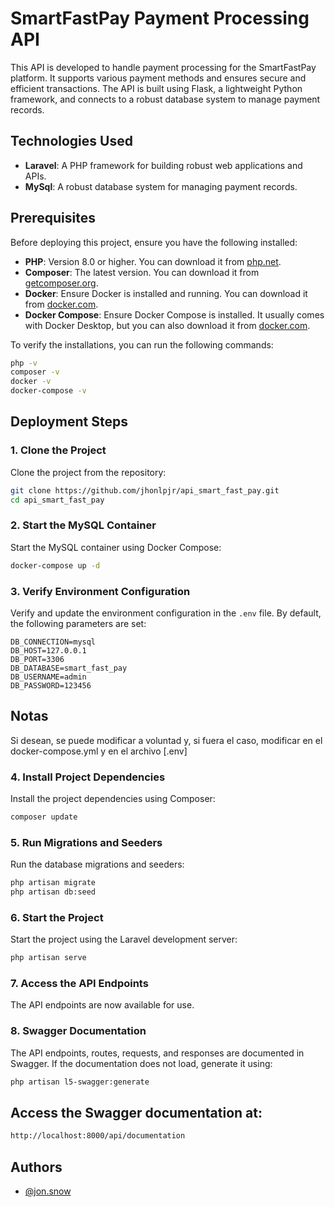 
# SmartFastPay Payment Processing API

This API is developed to handle payment processing for the SmartFastPay platform. It supports various payment methods and ensures secure and efficient transactions. The API is built using Flask, a lightweight Python framework, and connects to a robust database system to manage payment records.

## Technologies Used

- **Laravel**: A PHP framework for building robust web applications and APIs.
- **MySql**: A robust database system for managing payment records.

## Prerequisites

Before deploying this project, ensure you have the following installed:

- **PHP**: Version 8.0 or higher. You can download it from [php.net](https://www.php.net/downloads).
- **Composer**: The latest version. You can download it from [getcomposer.org](https://getcomposer.org/).
- **Docker**: Ensure Docker is installed and running. You can download it from [docker.com](https://www.docker.com/get-started).
- **Docker Compose**: Ensure Docker Compose is installed. It usually comes with Docker Desktop, but you can also download it from [docker.com](https://docs.docker.com/compose/install/).

To verify the installations, you can run the following commands:

```bash
php -v
composer -v
docker -v
docker-compose -v
```

## Deployment Steps

### 1. Clone the Project

Clone the project from the repository:
```bash
git clone https://github.com/jhonlpjr/api_smart_fast_pay.git
cd api_smart_fast_pay
```

### 2. Start the MySQL Container

Start the MySQL container using Docker Compose:
```bash
docker-compose up -d
```

### 3. Verify Environment Configuration

Verify and update the environment configuration in the `.env` file. By default, the following parameters are set:
```properties
DB_CONNECTION=mysql
DB_HOST=127.0.0.1
DB_PORT=3306
DB_DATABASE=smart_fast_pay
DB_USERNAME=admin
DB_PASSWORD=123456
```
## Notas
Si desean, se puede modificar a voluntad y, si fuera el caso, modificar en el docker-compose.yml y en el archivo [.env]

### 4. Install Project Dependencies

Install the project dependencies using Composer:
```bash
composer update
```

### 5. Run Migrations and Seeders

Run the database migrations and seeders:
```bash
php artisan migrate
php artisan db:seed
```

### 6. Start the Project

Start the project using the Laravel development server:
```bash
php artisan serve
```

### 7. Access the API Endpoints

The API endpoints are now available for use.

### 8. Swagger Documentation

The API endpoints, routes, requests, and responses are documented in Swagger. If the documentation does not load, generate it using:
```bash
php artisan l5-swagger:generate
```

## Access the Swagger documentation at:
```bash
http://localhost:8000/api/documentation
```

## Authors

- [@jon.snow](https://github.com/jhonlpjr)

